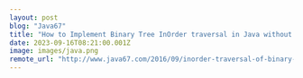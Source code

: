 ```yaml
---
layout: post
blog: "Java67"
title: "How to Implement Binary Tree InOrder traversal in Java without Recursion - Example Tutorial"
date: 2023-09-16T08:21:00.001Z
image: images/java.png
remote_url: "http://www.java67.com/2016/09/inorder-traversal-of-binary-tree-java-example.html"
---
```

